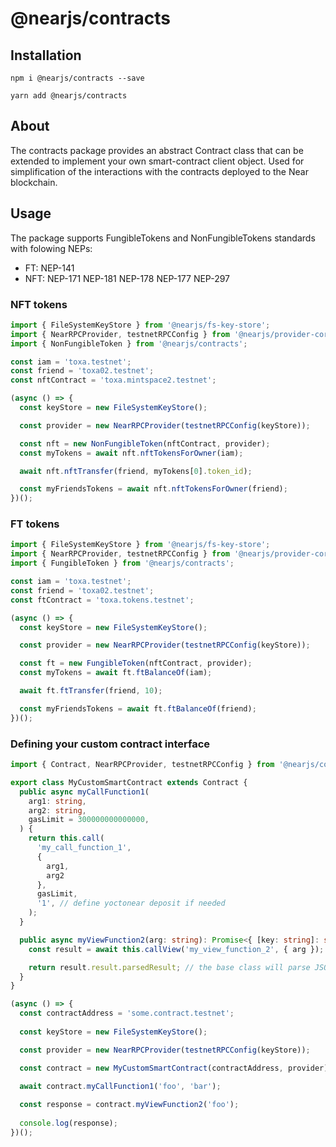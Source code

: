 # @nearjs/contracts

## Installation

```shell
npm i @nearjs/contracts --save
```

```shell
yarn add @nearjs/contracts
```

## About

The contracts package provides an abstract Contract class that can be extended to implement your own smart-contract client object.
Used for simplification of the interactions with the contracts deployed to the Near blockchain.

## Usage

The package supports FungibleTokens and NonFungibleTokens standards with folowing NEPs:

- FT: NEP-141
- NFT: NEP-171 NEP-181 NEP-178 NEP-177 NEP-297

### NFT tokens

```typescript
import { FileSystemKeyStore } from '@nearjs/fs-key-store';
import { NearRPCProvider, testnetRPCConfig } from '@nearjs/provider-core';
import { NonFungibleToken } from '@nearjs/contracts';

const iam = 'toxa.testnet';
const friend = 'toxa02.testnet';
const nftContract = 'toxa.mintspace2.testnet';

(async () => {
  const keyStore = new FileSystemKeyStore();

  const provider = new NearRPCProvider(testnetRPCConfig(keyStore));

  const nft = new NonFungibleToken(nftContract, provider);
  const myTokens = await nft.nftTokensForOwner(iam);

  await nft.nftTransfer(friend, myTokens[0].token_id);

  const myFriendsTokens = await nft.nftTokensForOwner(friend);
})();
```

### FT tokens

```typescript
import { FileSystemKeyStore } from '@nearjs/fs-key-store';
import { NearRPCProvider, testnetRPCConfig } from '@nearjs/provider-core';
import { FungibleToken } from '@nearjs/contracts';

const iam = 'toxa.testnet';
const friend = 'toxa02.testnet';
const ftContract = 'toxa.tokens.testnet';

(async () => {
  const keyStore = new FileSystemKeyStore();

  const provider = new NearRPCProvider(testnetRPCConfig(keyStore));

  const ft = new FungibleToken(nftContract, provider);
  const myTokens = await ft.ftBalanceOf(iam);

  await ft.ftTransfer(friend, 10);

  const myFriendsTokens = await ft.ftBalanceOf(friend);
})();
```

### Defining your custom contract interface

```typescript
import { Contract, NearRPCProvider, testnetRPCConfig } from '@nearjs/contracts';

export class MyCustomSmartContract extends Contract {
  public async myCallFunction1(
    arg1: string,
    arg2: string,
    gasLimit = 300000000000000,
  ) {
    return this.call(
      'my_call_function_1',
      {
        arg1,
        arg2
      },
      gasLimit,
      '1', // define yoctonear deposit if needed
    );
  }

  public async myViewFunction2(arg: string): Promise<{ [key: string]: string }> {
    const result = await this.callView('my_view_function_2', { arg });

    return result.result.parsedResult; // the base class will parse JSON responses for you
  }
}

(async () => {
  const contractAddress = 'some.contract.testnet';
  
  const keyStore = new FileSystemKeyStore();

  const provider = new NearRPCProvider(testnetRPCConfig(keyStore));

  const contract = new MyCustomSmartContract(contractAddress, provider);
  
  await contract.myCallFunction1('foo', 'bar');

  const response = contract.myViewFunction2('foo');
  
  console.log(response);
})();
```
